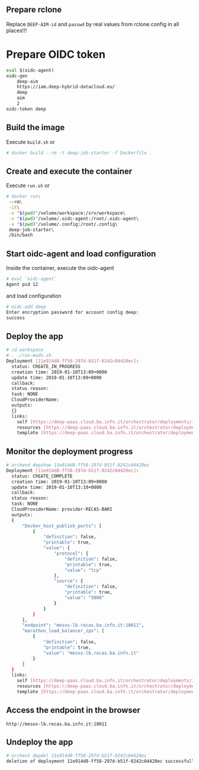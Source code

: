 ## Prepare rclone
Replace `DEEP-AIM-id` and `passwd` by real values from rclone.config in all places!!!

# Prepare OIDC token
```bash
eval $(oidc-agent)
oidc-gen
	deep-aim
	https://iam.deep-hybrid-datacloud.eu/
	deep
	aim
	2
oidc-token deep
```

## Build the image
Execute `build.sh` or 

```bash
# docker build --rm -t deep-job-starter -f Dockerfile .
```

## Create and execute the container
Execute `run.sh` or

```bash
# docker run\
 --rm\
 -it\
 -v "$(pwd)"/volume/workspace:/srv/workspace\
 -v "$(pwd)"/volume/.oidc-agent:/root/.oidc-agent\
 -v "$(pwd)"/volume/.config:/root/.config\
 deep-job-starter\
 /bin/bash
```

## Start oidc-agent and load configuration
Inside the container, execute the oidc-agent

```bash
# eval `oidc-agent`
Agent pid 12
```

and load configuration

```bash
# oidc-add deep
Enter encryption password for account config deep: 
success
```

## Deploy the app

```bash
# cd workspace
# . ./run-mods.sh
Deployment [11e914d8-ff58-297d-b51f-0242c04420ec]:
  status: CREATE_IN_PROGRESS
  creation time: 2019-01-10T13:09+0000
  update time: 2019-01-10T13:09+0000
  callback: 
  status reason: 
  task: NONE
  CloudProviderName: 
  outputs: 
  {}
  links:
    self [https://deep-paas.cloud.ba.infn.it/orchestrator/deployments/11e914d8-ff58-297d-b51f-0242c04420ec]
    resources [https://deep-paas.cloud.ba.infn.it/orchestrator/deployments/11e914d8-ff58-297d-b51f-0242c04420ec/resources]
    template [https://deep-paas.cloud.ba.infn.it/orchestrator/deployments/11e914d8-ff58-297d-b51f-0242c04420ec/template]
```

## Monitor the deployment progress

```bash
# orchend depshow 11e914d8-ff58-297d-b51f-0242c04420ec
Deployment [11e914d8-ff58-297d-b51f-0242c04420ec]:
  status: CREATE_COMPLETE
  creation time: 2019-01-10T13:09+0000
  update time: 2019-01-10T13:10+0000
  callback: 
  status reason: 
  task: NONE
  CloudProviderName: provider-RECAS-BARI
  outputs: 
  {
      "Docker_host_publish_ports": [
          {
              "definition": false,
              "printable": true,
              "value": {
                  "protocol": {
                      "definition": false,
                      "printable": true,
                      "value": "tcp"
                  },
                  "source": {
                      "definition": false,
                      "printable": true,
                      "value": "5000"
                  }
              }
          }
      ],
      "endpoint": "mesos-lb.recas.ba.infn.it:10011",
      "marathon_load_balancer_ips": [
          {
              "definition": false,
              "printable": true,
              "value": "mesos-lb.recas.ba.infn.it"
          }
      ]
  }
  links:
    self [https://deep-paas.cloud.ba.infn.it/orchestrator/deployments/11e914d8-ff58-297d-b51f-0242c04420ec]
    resources [https://deep-paas.cloud.ba.infn.it/orchestrator/deployments/11e914d8-ff58-297d-b51f-0242c04420ec/resources]
    template [https://deep-paas.cloud.ba.infn.it/orchestrator/deployments/11e914d8-ff58-297d-b51f-0242c04420ec/template]

```

## Access the endpoint in the browser

```
http://mesos-lb.recas.ba.infn.it:10011
```

## Undeploy the app

```bash
# orchent depdel 11e914d8-ff58-297d-b51f-0242c04420ec
deletion of deployment 11e914d8-ff58-297d-b51f-0242c04420ec successfully triggered
```

